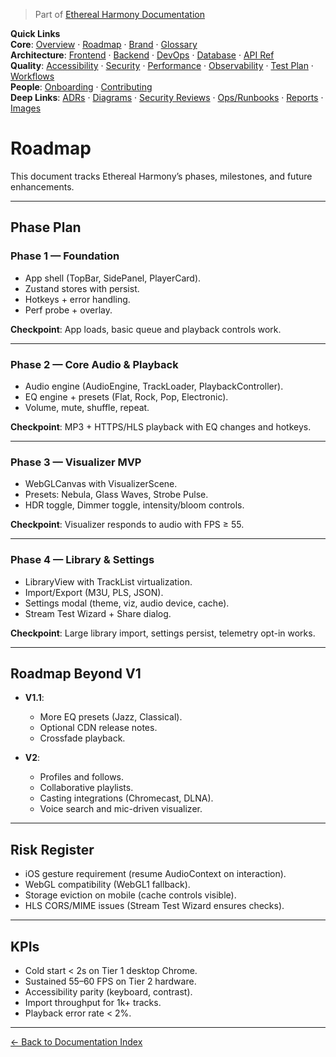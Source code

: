 > Part of [Ethereal Harmony Documentation](./README.md)

**Quick Links**  
**Core**: [Overview](./MASTER_OVERVIEW.md) · [Roadmap](./ROADMAP.md) · [Brand](./BRAND_GUIDELINES.md) · [Glossary](./GLOSSARY.md)  
**Architecture**: [Frontend](./FRONTEND.md) · [Backend](./BACKEND.md) · [DevOps](./DEVOPS.md) · [Database](./DATABASE.md) · [API Ref](./API_REFERENCE.md)  
**Quality**: [Accessibility](./ACCESSIBILITY.md) · [Security](./SECURITY.md) · [Performance](./PERFORMANCE.md) · [Observability](./OBSERVABILITY.md) · [Test Plan](./TEST_PLAN.md) · [Workflows](./WORKFLOWS.md)  
**People**: [Onboarding](./ONBOARDING.md) · [Contributing](./CONTRIBUTING.md)  
**Deep Links**: [ADRs](./ADR) · [Diagrams](./diagrams) · [Security Reviews](./security) · [Ops/Runbooks](./ops) · [Reports](./reports) · [Images](./images/ui-overview.png)

# Roadmap

This document tracks Ethereal Harmony’s phases, milestones, and future enhancements.

---

## Phase Plan

### Phase 1 — Foundation

- App shell (TopBar, SidePanel, PlayerCard).
- Zustand stores with persist.
- Hotkeys + error handling.
- Perf probe + overlay.

**Checkpoint**: App loads, basic queue and playback controls work.

---

### Phase 2 — Core Audio & Playback

- Audio engine (AudioEngine, TrackLoader, PlaybackController).
- EQ engine + presets (Flat, Rock, Pop, Electronic).
- Volume, mute, shuffle, repeat.

**Checkpoint**: MP3 + HTTPS/HLS playback with EQ changes and hotkeys.

---

### Phase 3 — Visualizer MVP

- WebGLCanvas with VisualizerScene.
- Presets: Nebula, Glass Waves, Strobe Pulse.
- HDR toggle, Dimmer toggle, intensity/bloom controls.

**Checkpoint**: Visualizer responds to audio with FPS ≥ 55.

---

### Phase 4 — Library & Settings

- LibraryView with TrackList virtualization.
- Import/Export (M3U, PLS, JSON).
- Settings modal (theme, viz, audio device, cache).
- Stream Test Wizard + Share dialog.

**Checkpoint**: Large library import, settings persist, telemetry opt-in works.

---

## Roadmap Beyond V1

- **V1.1**:
  - More EQ presets (Jazz, Classical).
  - Optional CDN release notes.
  - Crossfade playback.

- **V2**:
  - Profiles and follows.
  - Collaborative playlists.
  - Casting integrations (Chromecast, DLNA).
  - Voice search and mic-driven visualizer.

---

## Risk Register

- iOS gesture requirement (resume AudioContext on interaction).
- WebGL compatibility (WebGL1 fallback).
- Storage eviction on mobile (cache controls visible).
- HLS CORS/MIME issues (Stream Test Wizard ensures checks).

---

## KPIs

- Cold start < 2s on Tier 1 desktop Chrome.
- Sustained 55–60 FPS on Tier 2 hardware.
- Accessibility parity (keyboard, contrast).
- Import throughput for 1k+ tracks.
- Playback error rate < 2%.

---

[← Back to Documentation Index](./README.md)

